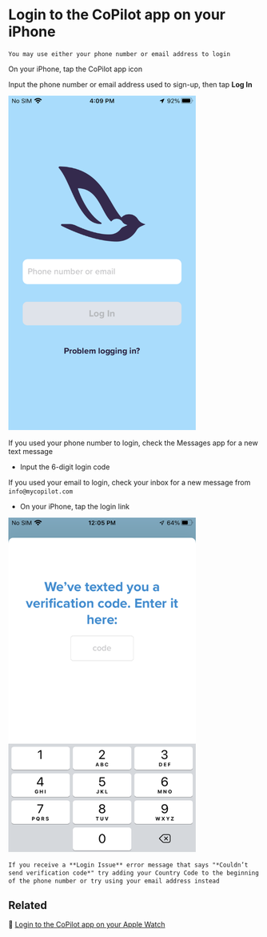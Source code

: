 # Login to the CoPilot app on your iPhone

```{tip}
You may use either your phone number or email address to login
```

On your iPhone, tap the CoPilot app icon

Input the phone number or email address used to sign-up, then tap **Log In**

<img src="png/5cc238e0c54bf3638d444ad01bcdb63cdc3adffd.png" width="375">

If you used your phone number to login, check the Messages app for a new text message

- Input the 6-digit login code

If you used your email to login, check your inbox for a new message from `info@mycopilot.com`

- On your iPhone, tap the login link

<img src="png/8a14268bbb97109eaaad92e637bf9e2f6edcee4c.png" width="375">

```{error}
If you receive a **Login Issue** error message that says "*Couldn’t send verification code*" try adding your Country Code to the beginning of the phone number or try using your email address instead
```

## Related

📌 [Login to the CoPilot app on your Apple Watch](login-to-the-copilot-app-on-your-apple-watch.md)

